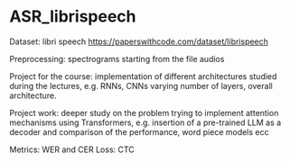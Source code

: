 # ASR_librispeech
Dataset: libri speech https://paperswithcode.com/dataset/librispeech <br>


Preprocessing: spectrograms starting from the file audios <br>




Project for the course: implementation of different architectures studied during the lectures, e.g. RNNs, CNNs varying number of layers, overall architecture.




Project work: deeper study on the problem trying to implement attention mechanisms using Transformers, e.g. insertion of a pre-trained LLM as a decoder and comparison of the performance, word piece models ecc


Metrics: WER and CER
Loss: CTC
